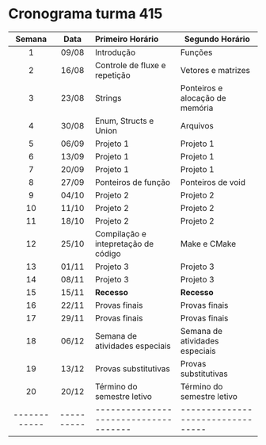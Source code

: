 # Cronograma turma 415

| **Semana** | **Data** | **Primeiro Horário**                | **Segundo Horário**             |
|:----------:|:--------:|:------------------------------------|---------------------------------|
|      1     |   09/08  | Introdução                          | Funções                         |
|      2     |   16/08  | Controle de fluxe e repetição       | Vetores e matrizes              |
|      3     |   23/08  | Strings                             | Ponteiros e alocação de memória |
|      4     |   30/08  | Enum, Structs e Union               | Arquivos                        |
|      5     |   06/09  | Projeto 1                           | Projeto 1                       |
|      6     |   13/09  | Projeto 1                           | Projeto 1                       |
|      7     |   20/09  | Projeto 1                           | Projeto 1                       |
|      8     |   27/09  | Ponteiros de função                 | Ponteiros de void               |
|      9     |   04/10  | Projeto 2                           | Projeto 2                       |
|     10     |   11/10  | Projeto 2                           | Projeto 2                       |
|     11     |   18/10  | Projeto 2                           | Projeto 2                       |
|     12     |   25/10  | Compilação e intepretação de código | Make e CMake                    |
|     13     |   01/11  | Projeto 3                           | Projeto 3                       |
|     14     |   08/11  | Projeto 3                           | Projeto 3                       |
|     15     |   15/11  | **Recesso**                         | **Recesso**                     |
|     16     |   22/11  | Provas finais                       | Provas finais                   |
|     17     |   29/11  | Provas finais                       | Provas finais                   |
|     18     |   06/12  | Semana de atividades especiais      | Semana de atividades especiais  |
|     19     |   13/12  | Provas substitutivas                | Provas substitutivas            |
|     20     |   20/12  | Término do semestre letivo          | Término do semestre letivo      |
|------------|----------|-------------------------------------|---------------------------------|
